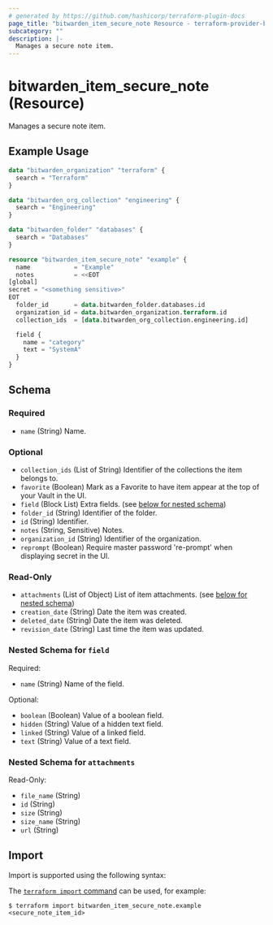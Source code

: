 ```yaml
---
# generated by https://github.com/hashicorp/terraform-plugin-docs
page_title: "bitwarden_item_secure_note Resource - terraform-provider-bitwarden"
subcategory: ""
description: |-
  Manages a secure note item.
---
```


# bitwarden_item_secure_note (Resource)

Manages a secure note item.

## Example Usage

```terraform
data "bitwarden_organization" "terraform" {
  search = "Terraform"
}

data "bitwarden_org_collection" "engineering" {
  search = "Engineering"
}

data "bitwarden_folder" "databases" {
  search = "Databases"
}

resource "bitwarden_item_secure_note" "example" {
  name            = "Example"
  notes           = <<EOT
[global]
secret = "<something sensitive>"
EOT
  folder_id       = data.bitwarden_folder.databases.id
  organization_id = data.bitwarden_organization.terraform.id
  collection_ids  = [data.bitwarden_org_collection.engineering.id]

  field {
    name = "category"
    text = "SystemA"
  }
}
```

<!-- schema generated by tfplugindocs -->
## Schema

### Required

- `name` (String) Name.

### Optional

- `collection_ids` (List of String) Identifier of the collections the item belongs to.
- `favorite` (Boolean) Mark as a Favorite to have item appear at the top of your Vault in the UI.
- `field` (Block List) Extra fields. (see [below for nested schema](#nestedblock--field))
- `folder_id` (String) Identifier of the folder.
- `id` (String) Identifier.
- `notes` (String, Sensitive) Notes.
- `organization_id` (String) Identifier of the organization.
- `reprompt` (Boolean) Require master password 're-prompt' when displaying secret in the UI.

### Read-Only

- `attachments` (List of Object) List of item attachments. (see [below for nested schema](#nestedatt--attachments))
- `creation_date` (String) Date the item was created.
- `deleted_date` (String) Date the item was deleted.
- `revision_date` (String) Last time the item was updated.

<a id="nestedblock--field"></a>
### Nested Schema for `field`

Required:

- `name` (String) Name of the field.

Optional:

- `boolean` (Boolean) Value of a boolean field.
- `hidden` (String) Value of a hidden text field.
- `linked` (String) Value of a linked field.
- `text` (String) Value of a text field.


<a id="nestedatt--attachments"></a>
### Nested Schema for `attachments`

Read-Only:

- `file_name` (String)
- `id` (String)
- `size` (String)
- `size_name` (String)
- `url` (String)

## Import

Import is supported using the following syntax:

The [`terraform import` command](https://developer.hashicorp.com/terraform/cli/commands/import) can be used, for example:

```shell
$ terraform import bitwarden_item_secure_note.example <secure_note_item_id>
```
